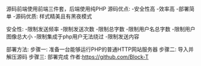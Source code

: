 源码前端使用前端三件套，后端使用纯PHP
源码优点:
-安全性高
-效率高
-部署简单
-源码优质: 样式精美且有黑夜模式

安全性: 
-限制发送频率
-限制发送次数 
-限制总字数 
-限制用户名总字数 
-限制用户图像总大小
-限制集成于php用户无法绕过
-限制发送内容

部署方法:
步骤一: 准备一台能够运行PHP的普通HTTP网站服务器
步骤二: 导入并解压源码
步骤三: 部署完成
作者:https://github.com/Block-T
